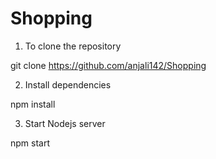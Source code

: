 # Shopping

1. To clone the repository

git clone https://github.com/anjali142/Shopping

2. Install dependencies

npm install

3. Start Nodejs server 

npm start
